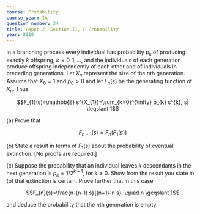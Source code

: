```yaml
---
course: Probability
course_year: IA
question_number: 34
title: Paper 2, Section II, F Probability
year: 2010
---
```




In a branching process every individual has probability $p_{k}$ of producing exactly $k$ offspring, $k=0,1, \ldots$, and the individuals of each generation produce offspring independently of each other and of individuals in preceding generations. Let $X_{n}$ represent the size of the $n$th generation. Assume that $X_{0}=1$ and $p_{0}>0$ and let $F_{n}(s)$ be the generating function of $X_{n}$. Thus

$$F_{1}(s)=\mathbb{E} s^{X_{1}}=\sum_{k=0}^{\infty} p_{k} s^{k},|s| \leqslant 1$$

(a) Prove that

$$F_{n+1}(s)=F_{n}\left(F_{1}(s)\right)$$

(b) State a result in terms of $F_{1}(s)$ about the probability of eventual extinction. [No proofs are required.]

(c) Suppose the probability that an individual leaves $k$ descendants in the next generation is $p_{k}=1 / 2^{k+1}$, for $k \geqslant 0$. Show from the result you state in (b) that extinction is certain. Prove further that in this case

$$F_{n}(s)=\frac{n-(n-1) s}{(n+1)-n s}, \quad n \geqslant 1$$

and deduce the probability that the $n$th generation is empty.